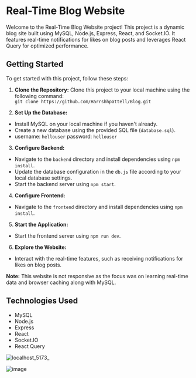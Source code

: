 # Real-Time Blog Website

Welcome to the Real-Time Blog Website project! This project is a dynamic blog site built using MySQL, Node.js, Express, React, and Socket.IO. It features real-time notifications for likes on blog posts and leverages React Query for optimized performance.

## Getting Started

To get started with this project, follow these steps:

1. **Clone the Repository:** Clone this project to your local machine using the following command:     
```git clone https://github.com/Harrshhpattell/Blog.git```


2. **Set Up the Database:**
- Install MySQL on your local machine if you haven't already. 
- Create a new database using the provided SQL file (`database.sql`).   
- username: `hellouser` password: `hellouser`

3. **Configure Backend:**
- Navigate to the `backend` directory and install dependencies using `npm install`.
- Update the database configuration in the `db.js` file according to your local database settings.
- Start the backend server using `npm start`.

4. **Configure Frontend:**
- Navigate to the `frontend` directory and install dependencies using `npm install`.

5. **Start the Application:**
- Start the frontend server using `npm run dev`.

6. **Explore the Website:**
- Interact with the real-time features, such as receiving notifications for likes on blog posts.

**Note:** This website is not responsive as the focus was on learning real-time data and browser caching along with MySQL.

## Technologies Used

- MySQL
- Node.js
- Express
- React
- Socket.IO
- React Query

![localhost_5173_](https://github.com/Harrshhpattell/Blog/assets/102842153/49c772f0-4b33-437c-b90f-88f73401ba43)

![image](https://github.com/Harrshhpattell/Blog/assets/102842153/e572f015-4aea-4477-8173-c9f9ef6d2e44)

